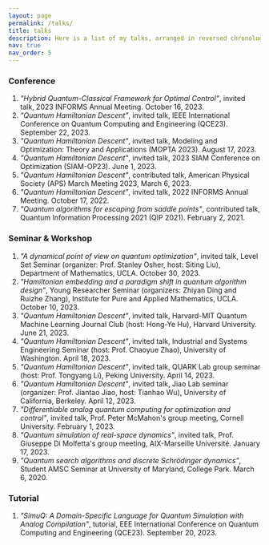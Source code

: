 ```yaml
---
layout: page
permalink: /talks/
title: talks
description: Here is a list of my talks, arranged in reversed chronological order.
nav: true
nav_order: 5
---
```


### Conference
1. *"Hybrid Quantum-Classical Framework for Optimal Control"*, invited talk, 2023 INFORMS Annual Meeting. October 16, 2023.
2. *"Quantum Hamiltonian Descent"*, invited talk, IEEE International Conference on Quantum Computing and Engineering (QCE23). September 22, 2023.
3. *"Quantum Hamiltonian Descent"*, invited talk, Modeling and Optimization: Theory and Applications (MOPTA 2023). August 17, 2023.
4. *"Quantum Hamiltonian Descent"*, invited talk, 2023 SIAM Conference on Optimization (SIAM-OP23). June 1, 2023.
5. *"Quantum Hamiltonian Descent"*, contributed talk, American Physical Society (APS) March Meeting 2023, March 6, 2023.
6. *"Quantum Hamiltonian Descent"*, invited talk, 2022 INFORMS Annual Meeting. October 17, 2022.
7. *"Quantum algorithms for escaping from saddle points"*, contributed talk, Quantum Information Processing 2021 (QIP 2021). February 2, 2021.

### Seminar & Workshop
1. *"A dynamical point of view on quantum optimization"*, invited talk, Level Set Seminar (organizer: Prof. Stanley Osher, host: Siting Liu), Department of Mathematics, UCLA. October 30, 2023.
2. *"Hamiltonian embedding and a paradigm shift in quantum algorithm design"*, Young Researcher Seminar (organizers: Zhiyan Ding and Ruizhe Zhang), Institute for Pure and Applied Mathematics, UCLA. October 10, 2023.
3. *"Quantum Hamiltonian Descent"*, invited talk, Harvard-MIT Quantum Machine Learning Journal Club (host: Hong-Ye Hu), Harvard University. June 21, 2023.
4. *"Quantum Hamiltonian Descent"*, invited talk, Industrial and Systems Engineering Seminar (host: Prof. Chaoyue Zhao), University of Washington. April 18, 2023.
5. *"Quantum Hamiltonian Descent"*, invited talk, QUARK Lab group seminar (host: Prof. Tongyang Li), Peking University. April 14, 2023.
6. *"Quantum Hamiltonian Descent"*, invited talk, Jiao Lab seminar (organizer: Prof. Jiantao Jiao, host: Tianhao Wu), University of California, Berkeley. April 12, 2023.
7. *"Differentiable analog quantum computing for optimization and control"*, invited talk, Prof. Peter McMahon's group meeting, Cornell University. February 1, 2023.
8. *"Quantum simulation of real-space dynamics"*, invited talk, Prof. Giuseppe Di Molfetta's group meeting, AIX-Marseille Université. January 17, 2023.
9. *"Quantum search algorithms and discrete Schrödinger dynamics"*, Student AMSC Seminar at University of Maryland, College Park. March 6, 2020.

### Tutorial
1. *"SimuQ: A Domain-Specific Language for Quantum Simulation with Analog Compilation"*, tutorial, EEE International Conference on Quantum Computing and Engineering (QCE23). September 20, 2023.
